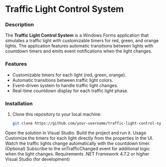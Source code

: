 # Traffic Light Control System

### Description
The **Traffic Light Control System** is a Windows Forms application that simulates a traffic light with customizable timers for red, green, and orange lights. The application features automatic transitions between lights with countdown timers and emits event notifications when the light changes.

### Features
- Customizable timers for each light (red, green, orange).
- Automatic transitions between traffic light colors.
- Event-driven system to handle traffic light changes.
- Real-time countdown display for each traffic light phase.

### Installation
1. Clone this repository to your local machine:
   ```bash
   git clone https://github.com/your-username/traffic-light-control-system.git
Open the solution in Visual Studio.
Build the project and run it.
Usage
Customize the timers for each light directly from the properties in the UI.
Watch the traffic lights change automatically with the countdown timer.
(Optional) Subscribe to the onTrafficChanged event for additional logic when the light changes.
Requirements
.NET Framework 4.7.2 or higher
Visual Studio (for development)
